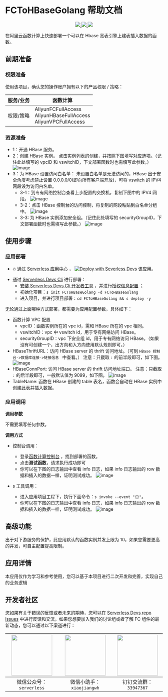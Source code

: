 # FCToHBaseGolang 帮助文档

<p align="center" class="flex justify-center">
    <a href="https://www.serverless-devs.com" class="ml-1">
    <img src="http://editor.devsapp.cn/icon?package=FCToLindormGolang&type=packageType">
  </a>
  <a href="http://www.devsapp.cn/details.html?name=FCToHBaseGolang" class="ml-1">
    <img src="http://editor.devsapp.cn/icon?package=FCToLindormGolang&type=packageVersion">
  </a>
  <a href="http://www.devsapp.cn/details.html?name=FCToHBaseGolang" class="ml-1">
    <img src="http://editor.devsapp.cn/icon?package=FCToLindormGolang&type=packageDownload">
  </a>
</p>

<description>

在阿里云函数计算上快速部署一个可以在 Hbase 宽表引擎上建表插入数据的函数。

</description>


## 前期准备

### 权限准备

使用该项目，确认您的操作账户拥有以下的产品权限 / 策略：


| 服务/业务 | 函数计算 |     
| --- |  --- |   
| 权限/策略 | AliyunFCFullAccess</br>AliyunHBaseFullAccess</br>AliyunVPCFullAccess |     


### 资源准备

* 1：开通 HBase 服务。
* 2：创建 HBase 实例。
  点击实例列表的创建，并按照下图填写对应选项。（记住此处填写的 vpcID 和 vswitchID，下文部署函数时也需填写此参数。）
  ![image](https://img.alicdn.com/imgextra/i1/O1CN016KLOos1aayPb2Qzqy_!!6000000003347-2-tps-1672-805.png)
* 3：为 HBase 设置访问白名单： 未设置白名单是无法访问的，HBase 出于安全角度考虑禁止设置 0.0.0.0/0(即向所有客户端开放)，可将 vswitch 的 IPV4 网段设为访问白名单。
    * 3-1：到专有网络控制台查看上步配置的交换机，复制下图中的 IPV4 网段。
      ![image](http://git.cn-hangzhou.oss-cdn.aliyun-inc.com/uploads/serverless/serverless-solutions/25b4fb29d4f5ab82838dc4e1cdec8da5/image.png)
    * 3-2：点击 HBase 控制台的访问控制，将复制的网段粘贴到白名单分组中。
      ![image](https://img.alicdn.com/imgextra/i1/O1CN01rl8Y8J1sMSx8qqWVl_!!6000000005752-2-tps-991-472.png)
    * 3-3: 为 HBase 实例添加安全组。（记住此处填写的 securityGroupID，下文部署函数时也需填写此参数。）
      ![image](https://img.alicdn.com/imgextra/i2/O1CN01I24QWJ1wLmpUuL5ol_!!6000000006292-2-tps-970-538.png)
## 使用步骤
### 应用部署

<appcenter>

- :fire: 通过 [Serverless 应用中心](https://fcnext.console.aliyun.com/applications/create?template=FCToLindormGolang) ，
  [![Deploy with Severless Devs](https://img.alicdn.com/imgextra/i1/O1CN01w5RFbX1v45s8TIXPz_!!6000000006118-55-tps-95-28.svg)](https://fcnext.console.aliyun.com/applications/create?template=FCToLindormGolang)  该应用。

</appcenter>

- 通过 [Serverless Devs Cli](https://www.serverless-devs.com/serverless-devs/install) 进行部署：
    - [安装 Serverless Devs Cli 开发者工具](https://www.serverless-devs.com/serverless-devs/install) ，并进行[授权信息配置](https://www.serverless-devs.com/fc/config) ；
    - 初始化项目：`s init FCToHBaseGolang -d FCToHBaseGolang`
    - 进入项目，并进行项目部署：`cd FCToHBaseGolang && s deploy -y`

</deploy>


无论通过上面哪种方式部署，都需要为应用配置参数，具体如下：
* 函数计算 VPC 配置
    * vpcID：函数实例所在的 vpc id，需和 HBase 所在的 vpc 相同。
    * vswitchID：vpc 中 vswitch id，用于专有网络访问 HBase。
    * securityGroupID：vpc 下安全组 id，用于专有网络访问 HBase。（如果没有可创建一个，出方向和入方向使用默认规则即可。）
* HBaseThriftURL：访问 HBase server 的 thrift 访问地址。（可到 `HBase 控制台->数据库连接->链接信息 ` 中查看。）
  注意：只截取 `:` 的前半段即可，如下图。
  ![image](https://img.alicdn.com/imgextra/i2/O1CN01r8Godu255bNAHCeng_!!6000000007475-2-tps-2025-460.png)
* HBaseConnPort: 访问 HBase server 的 thrift 访问地址端口。
  注意：只截取 `:` 的后半段即可，一般默认值为 9099，如下图。
  ![image](https://img.alicdn.com/imgextra/i1/O1CN01VFWbkD259GXXIfu5d_!!6000000007483-2-tps-2025-460.png)
* TableName: 函数在 HBase 创建的 table 表名，函数会自动在 HBase 实例中创建此表并插入数据。

### 应用调用
**调用参数**

不需要填写任何参数。

**调用方式**
* 控制台调用：
    * 登录[函数计算控制台](https://fcnext.console.aliyun.com/cn-hangzhou/services) ，找到部署的函数。
    * 点击**测试函数**，请求执行成功即可
    * 你可以在下图的日志输出中查看 info 日志，如果 info 日志输出的 row 数据和插入的数据一样，证明测试成功。
      ![image](http://git.cn-hangzhou.oss-cdn.aliyun-inc.com/uploads/serverless/serverless-solutions/fdf940efa705b779adfff2c100ffe9d9/image.png)


* s 工具调用：
    * 进入应用项目工程下，执行下面命令：`s invoke --event "{}"`。
    * 你可以在下图的日志输出中查看 info 日志，如果 info 日志输出的 row 数据和插入的数据一样，证明测试成功。
      ![image](http://git.cn-hangzhou.oss-cdn.aliyun-inc.com/uploads/serverless/serverless-solutions/db7f514a7338d90c54be1afa35c29f0e/image.png)

<appdetail id="flushContent">


## 高级功能
出于对下游服务的保护，此应用默认的函数实例并发上限为 10，如果您需要更高的并发，可自主配置提高限制。

## 应用详情

本应用仅作为学习和参考使用，您可以基于本项目进行二次开发和完善，实现自己的业务逻辑


</appdetail>

<devgroup>

## 开发者社区

您如果有关于错误的反馈或者未来的期待，您可以在 [Serverless Devs repo Issues](https://github.com/serverless-devs/serverless-devs/issues) 中进行反馈和交流。如果您想要加入我们的讨论组或者了解 FC 组件的最新动态，您可以通过以下渠道进行：

<p align="center">

| <img src="https://serverless-article-picture.oss-cn-hangzhou.aliyuncs.com/1635407298906_20211028074819117230.png" width="130px" > | <img src="https://serverless-article-picture.oss-cn-hangzhou.aliyuncs.com/1635407044136_20211028074404326599.png" width="130px" > | <img src="https://serverless-article-picture.oss-cn-hangzhou.aliyuncs.com/1635407252200_20211028074732517533.png" width="130px" > |
|--- | --- | --- |
| <center>微信公众号：`serverless`</center> | <center>微信小助手：`xiaojiangwh`</center> | <center>钉钉交流群：`33947367`</center> | 

</p>

</devgroup>